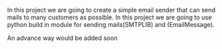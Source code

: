 In this project we are going to create a simple email sender that can send mails to many customers as possible.  In this project we are going to use python build in module for sending mails(SMTPLIB) and (EmailMessage).


An advance way would be added soon